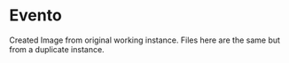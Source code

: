 # Evento
Created Image from original working instance.
Files here are the same but from a duplicate instance.
